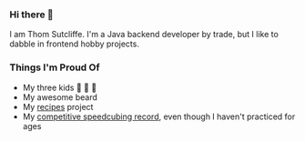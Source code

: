 ### Hi there 👋

I am Thom Sutcliffe. I'm a Java backend developer by trade, but I like to dabble in frontend hobby projects.

### Things I'm Proud Of

- My three kids 👦 👧 👧
- My awesome beard 
- My [recipes](https://github.com/thomsutcliffe/thomsutcliffe.github.io) project
- My [competitive speedcubing record](https://www.worldcubeassociation.org/persons/2009SUTC01), even though I haven't practiced for ages
